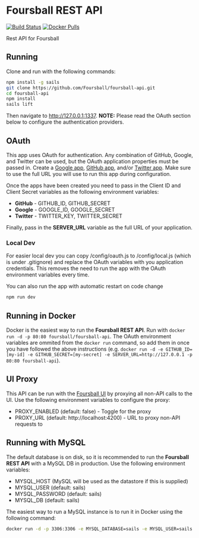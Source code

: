 # Foursball REST API

[![Build Status](https://travis-ci.org/Foursball/foursball-api.svg?branch=master)](https://travis-ci.org/Foursball/foursball-api)
[![Docker Pulls](https://img.shields.io/docker/pulls/foursball/foursball-api.svg)](https://hub.docker.com/r/foursball/foursball-api/)

Rest API for Foursball

## Running

Clone and run with the following commands:

```bash
npm install -g sails
git clone https://github.com/Foursball/foursball-api.git
cd foursball-api
npm install
sails lift
```

Then navigate to <http://127.0.0.1:1337>. **NOTE:** Please read the OAuth section below to configure the authentication providers.

## OAuth

This app uses OAuth for authentication. Any combination of GitHub, Google, and Twitter can be used, but the OAuth application properties must be passed in. Create a [Google app](https://cloud.google.com/console#/project), [GitHub app](https://github.com/settings/applications/new), and/or [Twitter app](https://apps.twitter.com/app/new). Make sure to use the full URL you will use to run this app during configuration.

Once the apps have been created you need to pass in the Client ID and Client Secret variables as the following environment variables:

- **GitHub** - GITHUB_ID, GITHUB_SECRET
- **Google** - GOOGLE_ID, GOOGLE_SECRET
- **Twitter** - TWITTER_KEY, TWITTER_SECRET

Finally, pass in the **SERVER_URL** variable as the full URL of your application.

### Local Dev

For easier local dev you can copy /config/oauth.js to /config/local.js (which is under .gitignore) and replace the OAuth variables with you application credentials. This removes the need to run the app with the OAuth environment variables every time.

You can also run the app with automatic restart on code change
```bash
npm run dev
```

## Running in Docker

Docker is the easiest way to run the **Foursball REST API**. Run with `docker run -d -p 80:80 foursball/foursball-api`. The OAuth environment variables are ommited from the `docker run` command, so add them in once you have followed the above instructions (e.g. `docker run -d -e GITHUB_ID=[my-id] -e GITHUB_SECRET=[my-secret] -e SERVER_URL=http://127.0.0.1 -p 80:80 foursball-api`).

## UI Proxy
This API can be run with the [Foursball UI](https://github.com/Foursball/foosball) by proxying all non-API calls to the UI. Use the following environment variables to configure the proxy:

- PROXY_ENABLED (default: false) - Toggle for the proxy
- PROXY_URL (default: http://localhost:4200) - URL to proxy non-API requests to

## Running with MySQL

The default database is on disk, so it is recommended to run the **Foursball REST API** with a MySQL DB in production. Use the following environment variables:

- MYSQL_HOST (MySQL will be used as the datastore if this is supplied)
- MYSQL_USER (default: sails)
- MYSQL_PASSWORD (default: sails)
- MYSQL_DB (default: sails)

The easiest way to run a MySQL instance is to run it in Docker using the following command:

```bash
docker run -d -p 3306:3306 -e MYSQL_DATABASE=sails -e MYSQL_USER=sails -e MYSQL_PASSWORD=sails -e MYSQL_RANDOM_ROOT_PASSWORD=true mysql
```
